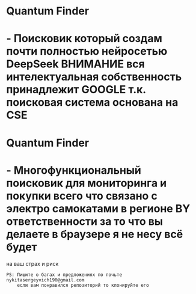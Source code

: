 # Quantum Finder
#  - Поисковик который создам почти полностью нейросетью DeepSeek ВНИМАНИЕ вся интелектуальная собственность принадлежит GOOGLE т.к. поисковая система основана на CSE
# Quantum Finder 
#  - Многофункциональный поисковик для мониторинга и покупки всего что связано с электро самокатами в регионе BY ответственности за то что вы делаете в браузере я не несу всё будет
 на ваш страх и риск


    
    
    
    
    PS: Пишите о багах и предложениях по почьте nykitasergeyvich190@gmail.com
        если вам понравился репозиторий то клонируйте его
